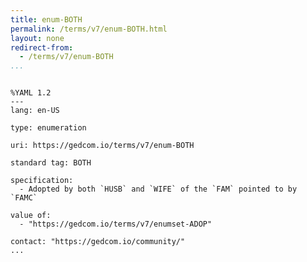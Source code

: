 ```yaml
---
title: enum-BOTH
permalink: /terms/v7/enum-BOTH.html
layout: none
redirect-from:
  - /terms/v7/enum-BOTH
...
```


```

%YAML 1.2
---
lang: en-US

type: enumeration

uri: https://gedcom.io/terms/v7/enum-BOTH

standard tag: BOTH

specification:
  - Adopted by both `HUSB` and `WIFE` of the `FAM` pointed to by `FAMC`

value of:
  - "https://gedcom.io/terms/v7/enumset-ADOP"

contact: "https://gedcom.io/community/"
...

```
